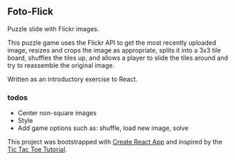 ## Foto-Flick

Puzzle slide with Flickr images.

This puzzle game uses the Flickr API to get the most recently uploaded image, resizes and crops the image as appropriate, splits it into a 3x3 tile board, shuffles the tiles up, and allows a player to slide the tiles around and try to reassemble the original image.

Written as an introductory exercise to React.

### todos
* Center non-square images
* Style
* Add game options such as: shuffle, load new image, solve

This project was bootstrapped with [Create React App](https://github.com/facebookincubator/create-react-app)
and inspired by the [Tic Tac Toe Tutorial](https://facebook.github.io/react/tutorial/tutorial.html).
